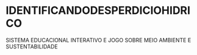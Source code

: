 # IDENTIFICANDODESPERDICIOHIDRICO
SISTEMA EDUCACIONAL INTERATIVO E JOGO SOBRE MEIO AMBIENTE E  SUSTENTABILIDADE
